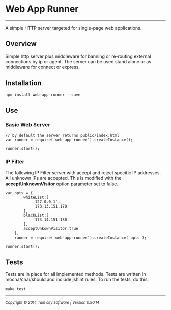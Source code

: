 # Web App Runner
- - -

A simple HTTP server targeted for single-page web applications.

## Overview

Simple http server plus middleware for banning or re-routing external connections by ip or agent. The server can be used stand alone or as middleware for connect or express.

## Installation

	npm install web-app-runner --save

## Use

### Basic Web Server

    // by default the server returns public/index.html
	var runner = require('web-app-runner').createInstance();

    runner.start();

### IP Filter

The following IP Filter server with accept and reject specific IP addresses.  All unknown IPs are accepted.  This is modified with the __acceptUnknownVisitor__ option parameter set to false.

	var opts = {
			whiteList:[
				'127.0.0.1',
				'173.13.151.170'
			],
			blackList:[
				'173.14.151.180'
			],
			acceptUnkownVisitor:true
		},
		runner = require('web-app-runner').createInstance( opts );
		
	runner.start();

## Tests

Tests are in place for all implemented methods. Tests are written in mocha/chai/should and include jshint rules.  To run the tests, do this:

	make test
	

	
- - -
<p><small><em>Copyright © 2014, rain city software | Version 0.90.14</em></small></p>
